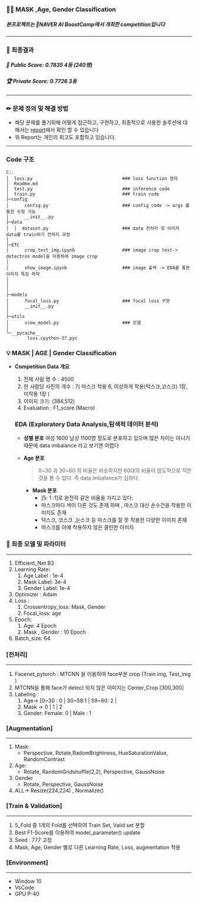 ### 🦸‍♂️ MASK ,Age, Gender Classification

##### 본프로젝트는 🚀NAVER AI BoostCamp에서 개최한 competition입니다

---
### 🥇 최종결과

##### 🧨 Public Score: 0.7835 4등 (240명)
##### 🏆 Private Score: 0.7726 3등 

---
### ✏ 문제 정의 및 해결 방법

- 해당 문제를 풀기위해 어떻게 접근하고, 구현하고, 최종적으로 사용한 솔루션에 대해서는 [report](https://songbae.oopy.io/2c675fb0-30b9-4f7e-99f6-1ff2e11971b3)에서 확인 할 수 있습니다
- 위 Report는 개인의 회고도 포함하고 있습니다.

---

### Code 구조

```
C:.
│  loss.py                                  ### loss function 정의
│  Readme.md                                
│  test.py                                  ### inference code                    
│  train.py                                 ### train code
├─config
│      config.py                            ### config code -> args 를 통한 수정 가능
│      __init__.py
├─data
│  │  dataset.py                            ### data 전처리 및 이미지 data를 train하기 전까지 과정
│
├─ETC
│      crop_test_img.ipynb                  ### image crop test-> detectron model을 이용하여 image crop
│    
│      show_image.ipynb                     ### image 출력 -> EDA를 통한 이미지 특징 파악
│      
│    
│
├─models
│      focal_loss.py                        ### focal loss 구현
│      __init__.py
│
├─utils
│      view_model.py                        ### 모델 
│
└─__pycache__
        loss.cpython-37.pyc

```
### 💡 MASK | AGE | Gender Classification

- **Competition Data 개요**
    1.  전체 사람 명 수 : 4500
    2.  한 사람당 사진의 개수 : 7( 마스크 착용 6, 이상하게 착용(턱스크,코스크) 1장, 미착용 1장 ) 
    3.  이미지 크기: (384,512) 
    4.  Evaluation : F1_score (Macro) 
   ### EDA (Exploratory Data Analysis,탐색적 데이터 분석)

   - **성별 분포**
    여성 1600 남성 1100명 정도로 분포하고 있으며 많은 차이는 아니기 때문에 data imbalance 라고 보기엔 어렵다

   - **Age 분포**
        > 0~30 과 30~60 의 비율은 비슷하지만 60대의 비율이 압도적으로 적은 것을 볼 수 있다. 즉 data imbalance가 심하다.
        - **Mask 분포**
            - [5: 1 :1]로 완전히 같은 비율을 가지고 있다.
            - 마스크마다 색이 다른 것도 존재 하며 , 마스크 대신 손수건을 착용한 이미지도 존재
            - 턱스크, 코스크 ,눈스크 등 마스크를 잘 못 착용한 다양한 이미지 존재
            - 마스크를 아예 착용하지 않은 클린한 이미지
            
### 📜 최종 모델 및 파라미터
   ---
   1. Efficient_Net B3 
   2. Learning Rate:
       1. Age Label : 1e-4 
       2. Mask Label: 3e-4 
       3. Gender Label: 1e-4
   3. Optimizer : Adam 
   4. Loss :
       1. Crossentropy_loss: Mask, Gender 
       2. Focal_loss: age
   5. Epoch:
       1. Age: 4 Epoch 
       2. Mask , Gender : 10 Epoch 
   6. Batch_size: 64

### **[전처리]**

---

1.  Facenet_pytorch : MTCNN 을 이용하여 face부분 crop (Train img, Test_img )
2.  MTCNN을 통해 face가 detect 되지 않은 이미지는 Center_Crop [300,300]
3.  Labeling :
    1. Age→ [0~30 : 0 |  30~58:1 | 59~60: 2 | 
    2. Mask → 0 | 1 | 2 
    3. Gender: Female: 0 | Male : 1

### [Augmentation]

---

1. Mask:
    - Perspective, Rotate,RadomBrightness, HueSaturationValue, RandomContrast
2. Age:
    - Rotate, RandomGridshuffle(2,2), Perspective, GaussNoise
3. Gender
    - Rotate, Perspective, GaussNoise
4. ALL→ Resize(224,224) , Normalize()

### [Train & Validation]

---

1. 5_Fold 중 1개의 Fold를 선택하여 Train Set, Valid set 분할 
2. Best F1-Score를 이용하여 model_parameter() update 
3. Seed : 777 고정 
4.  Mask, Age, Gender 별로 다른 Learning Rate, Loss,  augmentation 적용 

### [Environment]

---

- Window 10
- VsCode
- GPU P-40


